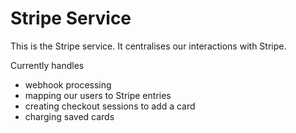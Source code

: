 # Stripe Service

This is the Stripe service. It centralises our interactions with Stripe.

Currently handles
- webhook processing
- mapping our users to Stripe entries
- creating checkout sessions to add a card
- charging saved cards

